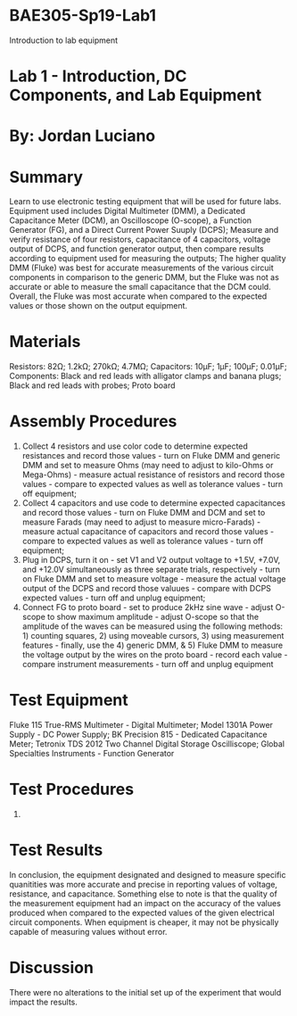 # BAE305-Sp19-Lab1
Introduction to lab equipment

# Lab 1 - Introduction, DC Components, and Lab Equipment

# By: Jordan Luciano

# Summary
Learn to use electronic testing equipment that will be used for future labs. Equipment used includes Digital Multimeter (DMM), a Dedicated Capacitance Meter (DCM), an Oscilloscope (O-scope), a Function Generator (FG), and a Direct Current Power Suuply (DCPS); Measure and verify resistance of four resistors, capacitance of 4 capacitors, voltage output of DCPS, and function generator output, then compare results according to equipment used for measuring the outputs; The higher quality DMM (Fluke) was best for accurate measurements of the various circuit components in comparison to the generic DMM, but the Fluke was not as accurate or able to measure the small capacitance that the DCM could. Overall, the Fluke was most accurate when compared to the expected values or those shown on the output equipment.  

# Materials
Resistors:
82Ω;
1.2kΩ;
270kΩ;
4.7MΩ;
Capacitors:
10μF;
1μF;
100μF;
0.01μF;
Components:
Black and red leads with alligator clamps and banana plugs;
Black and red leads with probes;
Proto board

# Assembly Procedures
1. Collect 4 resistors and use color code to determine expected resistances and record those values - turn on Fluke DMM and generic DMM and set to measure Ohms (may need to adjust to kilo-Ohms or Mega-Ohms) - measure actual resistance of resistors and record those values - compare to expected values as well as tolerance values - turn off equipment; 
2. Collect 4 capacitors and use code to determine expected capacitances and record those values - turn on Fluke DMM and DCM and set to measure Farads (may need to adjust to measure micro-Farads) - measure actual capacitance of capacitors and record those values - compare to expected values as well as tolerance values - turn off equipment; 
3. Plug in DCPS, turn it on - set V1 and V2 output voltage to +1.5V, +7.0V, and +12.0V simultaneously as three separate trials, respectively - turn on Fluke DMM and set to measure voltage - measure the actual voltage output of the DCPS and record those valuues - compare with DCPS expected values - turn off and unplug equipment; 
4. Connect FG to proto board - set to produce 2kHz sine wave - adjust O-scope to show maximum amplitude - adjust O-scope so that the amplitude of the waves can be measured using the following methods: 1) counting squares, 2) using moveable cursors, 3) using measurement features - finally, use the 4) generic DMM, & 5) Fluke DMM to measure the voltage output by the wires on the proto board - record each value - compare instrument measurements - turn off and unplug equipment

# Test Equipment
Fluke 115 True-RMS Multimeter - Digital Multimeter;
Model 1301A Power Supply - DC Power Supply;
BK Precision 815 - Dedicated Capacitance Meter;
Tetronix TDS 2012 Two Channel Digital Storage Oscilliscope;
Global Specialties Instruments - Function Generator

# Test Procedures
1. 

# Test Results
In conclusion, the equipment designated and designed to measure specific quanitities was more accurate and precise in reporting values of voltage, resistance, and capacitance. Something else to note is that the quality of the measurement equipment had an impact on the accuracy of the values produced when compared to the expected values of the given electrical circuit components. When equipment is cheaper, it may not be physically capable of measuring values without error.

# Discussion
There were no alterations to the initial set up of the experiment that would impact the results.
